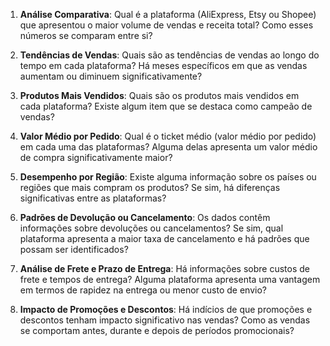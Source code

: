 1. **Análise Comparativa**: Qual é a plataforma (AliExpress, Etsy ou Shopee) que apresentou o maior volume de vendas e receita total? Como esses números se comparam entre si?

2. **Tendências de Vendas**: Quais são as tendências de vendas ao longo do tempo em cada plataforma? Há meses específicos em que as vendas aumentam ou diminuem significativamente?

3. **Produtos Mais Vendidos**: Quais são os produtos mais vendidos em cada plataforma? Existe algum item que se destaca como campeão de vendas?

4. **Valor Médio por Pedido**: Qual é o ticket médio (valor médio por pedido) em cada uma das plataformas? Alguma delas apresenta um valor médio de compra significativamente maior?

5. **Desempenho por Região**: Existe alguma informação sobre os países ou regiões que mais compram os produtos? Se sim, há diferenças significativas entre as plataformas?

6. **Padrões de Devolução ou Cancelamento**: Os dados contêm informações sobre devoluções ou cancelamentos? Se sim, qual plataforma apresenta a maior taxa de cancelamento e há padrões que possam ser identificados?

7. **Análise de Frete e Prazo de Entrega**: Há informações sobre custos de frete e tempos de entrega? Alguma plataforma apresenta uma vantagem em termos de rapidez na entrega ou menor custo de envio?

8. **Impacto de Promoções e Descontos**: Há indícios de que promoções e descontos tenham impacto significativo nas vendas? Como as vendas se comportam antes, durante e depois de períodos promocionais?
